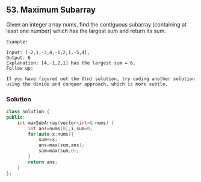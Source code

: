 ## 53. Maximum Subarray

Given an integer array nums, find the contiguous subarray (containing at least one number) which has the largest sum and return its sum.

```
Example:

Input: [-2,1,-3,4,-1,2,1,-5,4],
Output: 6
Explanation: [4,-1,2,1] has the largest sum = 6.
Follow up:

If you have figured out the O(n) solution, try coding another solution using the divide and conquer approach, which is more subtle.
```
### Solution

```cpp
class Solution {
public:
    int maxSubArray(vector<int>& nums) {
        int ans=nums[0],i,sum=0;
        for(auto x:nums){
            sum+=x;
            ans=max(sum,ans);
            sum=max(sum,0);
        }
        return ans;
    }
};

```